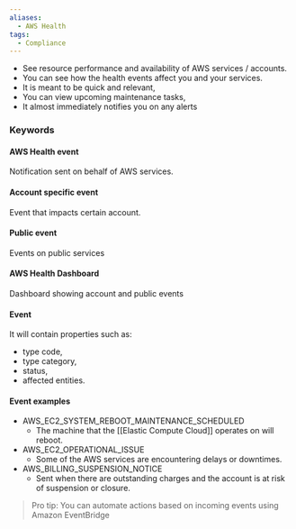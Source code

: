 ```yaml
---
aliases:
  - AWS Health
tags:
  - Compliance
---
```

* See resource performance and availability of AWS services / accounts.
* You can see how the health events affect you and your services.
* It is meant to be quick and relevant,
* You can view upcoming maintenance tasks,
* It almost immediately notifies you on any alerts
### Keywords
#### AWS Health event
Notification sent on behalf of AWS services.
#### Account specific event
Event that impacts certain account.
#### Public event
Events on public services
#### AWS Health Dashboard
Dashboard showing account and public events
#### Event
It will contain properties such as:
* type code,
* type category,
* status,
* affected entities.

#### Event examples
* AWS_EC2_SYSTEM_REBOOT_MAINTENANCE_SCHEDULED
	* The machine that the [[Elastic Compute Cloud]] operates on will reboot.
* AWS_EC2_OPERATIONAL_ISSUE
	* Some of the AWS services are encountering delays or downtimes.
* AWS_BILLING_SUSPENSION_NOTICE
	* Sent when there are outstanding charges and the account is at risk of suspension or closure.


>  Pro tip: You can automate actions based on incoming events using Amazon EventBridge


